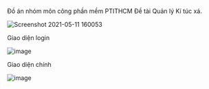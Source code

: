 ﻿# 
Đồ án nhóm môn công phần mềm PTITHCM
Đề tài Quản lý Kí túc xá.

![Screenshot 2021-05-11 160053](https://user-images.githubusercontent.com/76673112/117789952-11876080-b273-11eb-9d03-5eb735f4c8a7.png)

Giao diện login


![image](https://user-images.githubusercontent.com/76673112/117790359-79d64200-b273-11eb-8bde-94758e0e22a9.png)

Giao diện chính


![image](https://user-images.githubusercontent.com/76673112/117790604-b86bfc80-b273-11eb-81d6-f6fc0dbe5024.png)
